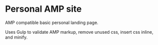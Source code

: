 # Personal AMP site

AMP compatible basic personal landing page.

Uses Gulp to validate AMP markup, remove unused css, insert css inline, and minify.
